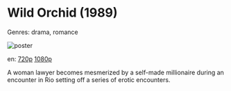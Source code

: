 # Wild Orchid (1989)

Genres: drama, romance

![poster](http://image.tmdb.org/t/p/w500/pG3A7idSdod3X7a2WcdT3OSOtuJ.jpg)

en:
  [720p](magnet:?xt=urn:btih:6500a2f60d061881da2bb83218a4dcdad1241cac&dn=Wild+Orchid+(1989)&tr=udp%3A%2F%2Ftracker.yify-torrents.com%2Fannounce&tr=udp%3A%2F%2Fopen.demonii.com%3A1337&tr=udp%3A%2F%2Fexodus.desync.com%3A6969&tr=udp%3A%2F%2Ftracker.istole.it%3A80&tr=udp%3A%2F%2Ftracker.publicbt.com%3A80&tr=udp%3A%2F%2Ftracker.openbittorrent.com%3A80&tr=udp%3A%2F%2Ftracker.leechers-paradise.org%3A6969&tr=udp%3A%2F%2F9.rarbg.com%3A2710&tr=udp%3A%2F%2Ftracker.coppersurfer.tk%3A6969)
  [1080p](magnet:?xt=urn:btih:3e258b9d7609ad5912823817bf355ba9a65dffeb&dn=Wild+Orchid+%281989%29+1080p+BrRip+x264+-+YIFY&tr=udp%3A%2F%2Ftracker.openbittorrent.com%3A80%2Fannounce&tr=udp%3A%2F%2Fglotorrents.pw%3A6969%2Fannounce&tr=udp%3A%2F%2Ftracker.openbittorrent.com%3A80%2Fannounce&tr=udp%3A%2F%2Ftracker.opentrackr.org%3A1337%2Fannounce&tr=udp%3A%2F%2Fzer0day.to%3A1337%2Fannounce&tr=udp%3A%2F%2Ftracker.coppersurfer.tk%3A6969%2Fannounce)
  


A woman lawyer becomes mesmerized by a self-made millionaire during an encounter in Rio setting off a series of erotic encounters.
